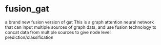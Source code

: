 # fusion_gat
a brand new fusion version of gat
This is a graph attention neural network that can input multiple sources of graph data, and use fusion technology to concat data from multiple sources to give node level prediction/classification
